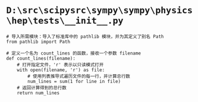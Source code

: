 # `D:\src\scipysrc\sympy\sympy\physics\hep\tests\__init__.py`

```
# 导入所需模块：导入了标准库中的 pathlib 模块，并为其定义了别名 Path
from pathlib import Path

# 定义一个名为 count_lines 的函数，接收一个参数 filename
def count_lines(filename):
    # 打开指定文件，'r' 表示以只读模式打开
    with open(filename, 'r') as file:
        # 使用列表推导式遍历文件的每一行，并计算总行数
        num_lines = sum(1 for line in file)
    # 返回计算得到的总行数
    return num_lines
```